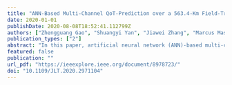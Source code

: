 ```yaml
---
title: "ANN-Based Multi-Channel QoT-Prediction over a 563.4-Km Field-Trial Testbed"
date: 2020-01-01
publishDate: 2020-08-08T18:52:41.112799Z
authors: ["Zhengguang Gao", "Shuangyi Yan", "Jiawei Zhang", "Marcus Mascarenhas", "Reza Nejabati", "Yuefeng Ji", "Dimitra Simeonidou"]
publication_types: ["2"]
abstract: "In this paper, artificial neural network (ANN)-based multi-channel Q-factor prediction is investigated with real-time network operation and configuration information over a 563.4-km field-trial testbed. A unified ANN-based regression model is proposed and implemented to predict Q-factors of all the channels simultaneously. A scenario generator is developed to configure the field-trial testbed with 8 testing channels automatically to generate dynamic scenarios. A network configuration and monitoring database (CMDB) is implemented to collect network configuration and monitoring data that include link information, operational parameters of key optical devices, network configuration state, and real-time Q-factors of the available channels for the generated network scenarios. These collected data are used for training and testing of the developed ANN model. In order to achieve multiple channel predictions, we propose a hot coding method to represent the state of dynamic channel. Besides, an auto-search method is used to search the best hyperparameters of the ANN-based model. The results show that the proposed ANN-based regression model converges quickly, and it can predict the multi-channel’s Q-factors with high accuracy. The unified ANN-based multi-channel Qfactor regression model can provide the comprehensive information to assist SDN controller to optimize network configuration for dynamic optical networks."
featured: false
publication: ""
url_pdf: "https://ieeexplore.ieee.org/document/8978723/"
doi: "10.1109/JLT.2020.2971104"
---
```


